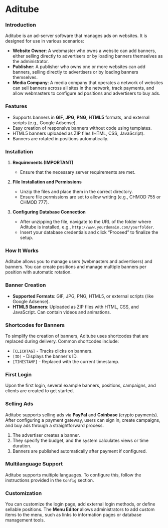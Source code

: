 # Aditube 



### Introduction
Aditube is an ad-server software that manages ads on websites. It is designed for use in various scenarios:

- **Website Owner**: A webmaster who owns a website can add banners, either selling directly to advertisers or by loading banners themselves as the administrator.
- **Publisher**: A publisher who owns one or more websites can add banners, selling directly to advertisers or by loading banners themselves.
- **Media Company**: A media company that operates a network of websites can sell banners across all sites in the network, track payments, and allow webmasters to configure ad positions and advertisers to buy ads.

### Features

- Supports banners in **GIF**, **JPG**, **PNG**, **HTML5** formats, and external scripts (e.g., Google Adsense).
- Easy creation of responsive banners without code using templates.
- HTML5 banners uploaded as ZIP files (HTML, CSS, JavaScript).
- Banners are rotated in positions automatically.

### Installation

1. **Requirements (IMPORTANT)**
   - Ensure that the necessary server requirements are met.
   
2. **File Installation and Permissions**
   - Unzip the files and place them in the correct directory.
   - Ensure file permissions are set to allow writing (e.g., CHMOD 755 or CHMOD 777).

3. **Configuring Database Connection**
   - After unzipping the file, navigate to the URL of the folder where Aditube is installed, e.g., `http://www.yourdomain.com/yourfolder`.
   - Insert your database credentials and click “Proceed” to finalize the setup.

### How It Works

Aditube allows you to manage users (webmasters and advertisers) and banners. You can create positions and manage multiple banners per position with automatic rotation.

### Banner Creation

- **Supported Formats**: GIF, JPG, PNG, HTML5, or external scripts (like Google Adsense).
- **HTML5 Banners**: Uploaded as ZIP files with HTML, CSS, and JavaScript. Can contain videos and animations.
  
### Shortcodes for Banners

To simplify the creation of banners, Aditube uses shortcodes that are replaced during delivery. Common shortcodes include:

- `[CLICKTAG]` - Tracks clicks on banners.
- `[ID]` - Displays the banner's ID.
- `[TIMESTAMP]` - Replaced with the current timestamp.

### First Login

Upon the first login, several example banners, positions, campaigns, and clients are created to get started.

### Selling Ads

Aditube supports selling ads via **PayPal** and **Coinbase** (crypto payments). After configuring a payment gateway, users can sign in, create campaigns, and buy ads through a straightforward process.

1. The advertiser creates a banner.
2. They specify the budget, and the system calculates views or time duration.
3. Banners are published automatically after payment if configured.

### Multilanguage Support

Aditube supports multiple languages. To configure this, follow the instructions provided in the `Config` section.

### Customization

You can customize the login page, add external login methods, or define sellable positions. The **Menu Editor** allows administrators to add custom items to the menu, such as links to information pages or database management tools.
